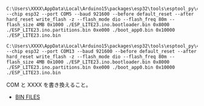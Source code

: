 ```
C:\Users\XXXX\AppData\Local\Arduino15\packages\esp32\tools\esptool_py\4.2.1/esptool.exe --chip esp32 --port COM5 --baud 921600 --before default_reset --after hard_reset write_flash -z --flash_mode dio --flash_freq 80m --flash_size 4MB 0x1000 ./ESP_LITE23.ino.bootloader.bin 0x8000 ./ESP_LITE23.ino.partitions.bin 0xe000 ./boot_app0.bin 0x10000 ./ESP_LITE23.ino.bin 

C:\Users\XXXX\AppData\Local\Arduino15\packages\esp32\tools\esptool_py\4.2.1/esptool.exe --chip esp32 --port COM13 --baud 921600 --before default_reset --after hard_reset write_flash -z --flash_mode dio --flash_freq 80m --flash_size 4MB 0x1000 ./ESP_LITE23.ino.bootloader.bin 0x8000 ./ESP_LITE23.ino.partitions.bin 0xe000 ./boot_app0.bin 0x10000 ./ESP_LITE23.ino.bin 
```

COM と XXXX を書き換えること。

- <a href="https://github.com/royalcrab/royalcrab.github.io/blob/master/esp32/BIN20230401.zip" title="Download" download>BIN FILES</a>
